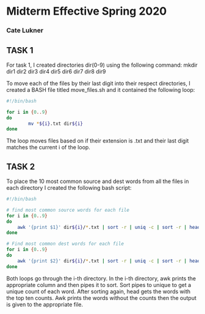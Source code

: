 # Midterm Effective Spring 2020
### Cate Lukner

## TASK 1
For task 1, I created directories dir(0-9) using the following command:
mkdir dir1 dir2 dir3 dir4 dir5 dir6 dir7 dir8 dir9

To move each of the files by their last digit into their respect directories, I created a BASH file titled move\_files.sh and it contained the following loop:
```bash
#!/bin/bash

for i in {0..9}
do 
		mv *${i}.txt dir${i}
done
```
The loop moves files based on if their extension is .txt and their last digit matches the current i of the loop. 

## TASK 2

To place the 10 most common source and dest words from all the files in each directory I created the following bash script:
```bash
#!/bin/bash

# find most common source words for each file
for i in {0..9}
do
	awk '{print $1}' dir${i}/*.txt | sort -r | uniq -c | sort -r | head -10 | awk '{print $2}' > dir${i}/most_common_source.txt
done

# Find most common dest words for each file
for i in {0..9}
do
	awk '{print $2}' dir${i}/*.txt | sort -r | uniq -c | sort -r | head -10 | awk '{print $2}' > dir${i}/most_common_dest.txt
done
```
Both loops go through the i-th directory. In the i-th directory, awk prints the appropriate column and then pipes it to sort. Sort pipes to unique to get a unique count of each word. After sorting again, head gets the words with the top ten counts. Awk prints the words without the counts then the output is given to the appropriate file. 
